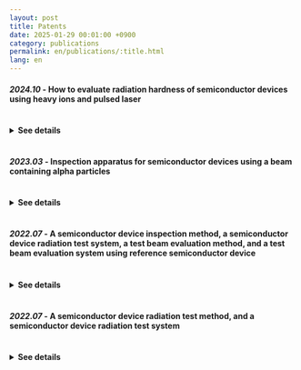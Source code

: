 ```yaml
---
layout: post
title: Patents
date: 2025-01-29 00:01:00 +0900
category: publications
permalink: en/publications/:title.html
lang: en
---
```


<!-- Font Awesome stylesheet (inserted once at the top of the document) -->
<link rel="stylesheet" href="https://cdnjs.cloudflare.com/ajax/libs/font-awesome/6.4.0/css/all.min.css">

<!-- Content items -->
#### *2024.10* - How to evaluate radiation hardness of semiconductor devices using heavy ions and pulsed laser  <a href="https://doi.org/10.8080/1020240151268" target="_blank"><i class="fas fa-link hover-icon" style="color:#1d78ff; margin-left:8px;"></i></a>
<details class="clickable-summary"> 
<summary class="clickable-summary">
<h4  style="display:inline-block">
See details
</h4>
</summary>
This invention provides a radiation hardness evaluation method for a semiconductor device under test, comprising: providing the device to a heavy-ion facility to measure its cross section (σ) values based on the linear energy transfer (LET) in the base region; providing the device to a pulsed laser system to measure its cross section based on laser energy values; and transforming the laser energy values to LET values to infer cross section values for non-base LET regions.
<br/>
</details>

#### *2023.03* - Inspection apparatus for semiconductor devices using a beam containing alpha particles  <a href="https://doi.org/10.8080/1020220036992" target="_blank"><i class="fas fa-link hover-icon" style="color:#1d78ff; margin-left:8px;"></i></a>
<details class="clickable-summary"> 
<summary class="clickable-summary">
<h4  style="display:inline-block">
See details
</h4>
</summary>
This invention provides a testing apparatus for semiconductor devices, including: a stage where the test device is placed, an alpha particle source positioned above the stage for beam irradiation, and a beam control unit to adjust the beam's irradiation angle. This enables precise control of the alpha beam angle for easy and accurate evaluation of the test device.
<br/>
</details>

#### *2022.07* - A semiconductor device inspection method, a semiconductor device radiation test system, a test beam evaluation method, and a test beam evaluation system using reference semiconductor device  <a href="https://doi.org/10.8080/1020210185197" target="_blank"><i class="fas fa-link hover-icon" style="color:#1d78ff; margin-left:8px;"></i></a>
<details class="clickable-summary"> 
<summary class="clickable-summary">
<h4  style="display:inline-block">
See details
</h4>
</summary>
This invention provides a method to evaluate semiconductor radiation hardness using reference and non-reference devices on a test board irradiated with a radiation beam. Error values are measured and corrected using the reference device, enabling inference of the standard error for the non-reference device. The invention also allows evaluation of sensitive areas, error cross sections by energy, and Bragg peak location.
<br/>
</details>

#### *2022.07* - A semiconductor device radiation test method, and a semiconductor device radiation test system  <a href="https://doi.org/10.8080/1020210185196" target="_blank"><i class="fas fa-link hover-icon" style="color:#1d78ff; margin-left:8px;"></i></a>
<details class="clickable-summary"> 
<summary class="clickable-summary">
<h4  style="display:inline-block">
See details
</h4>
</summary>
This patent provides a radiation evaluation system for semiconductor devices using reference and general test devices. The system derives standard error values for both and defines the standard error of the general test device as a ratio relative to the reference device’s error value.
<br/>
</details>
